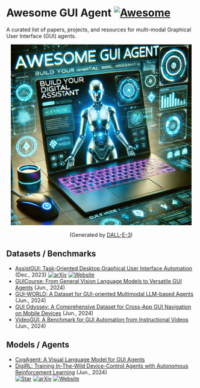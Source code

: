 # Awesome GUI Agent [![Awesome](https://cdn.rawgit.com/sindresorhus/awesome/d7305f38d29fed78fa85652e3a63e154dd8e8829/media/badge.svg)](https://github.com/sindresorhus/awesome) <!-- omit in toc -->
A curated list of papers, projects, and resources for multi-modal Graphical User Interface (GUI) agents.

<p align="center">
<img src="./teaser.webp" width="480px"/>   
</p>
<p align="center">
(Generated by <a href="https://openai.com/index/dall-e-3/">DALL-E-3</a>)
</p>

## Datasets / Benchmarks
+ [AssistGUI: Task-Oriented Desktop Graphical User Interface Automation](https://showlab.github.io/assistgui/) (Dec., 2023)
  [![arXiv](https://img.shields.io/badge/arXiv-b31b1b.svg)](https://arxiv.org/abs/2401.07781)
  [![Website](https://img.shields.io/badge/Website-9cf)](https://showlab.github.io/assistgui/)
+ [GUICourse: From General Vision Language Models to Versatile GUI Agents](https://arxiv.org/pdf/2406.11317) (Jun., 2024)
+ [GUI-WORLD: A Dataset for GUI-oriented Multimodal LLM-based Agents](https://arxiv.org/abs/2406.10819) (Jun., 2024)
+ [GUI Odyssey: A Comprehensive Dataset for Cross-App GUI Navigation on Mobile Devices](https://arxiv.org/abs/2406.10819) (Jun., 2024)
+ [VideoGUI: A Benchmark for GUI Automation from Instructional Videos](https://showlab.github.io/videogui/) (Jun., 2024)

## Models / Agents
+ [CogAgent: A Visual Language Model for GUI Agents](https://arxiv.org/abs/2312.08914)
+ [DigiRL: Training In-The-Wild Device-Control Agents with Autonomous Reinforcement Learning]() (Jun., 2024)  
  [![Star](https://img.shields.io/github/stars/DigiRL-agent/digirl.svg?style=social&label=Star)](https://github.com/DigiRL-agent/digirl)
  [![arXiv](https://img.shields.io/badge/arXiv-b31b1b.svg)](https://arxiv.org/abs/2406.11896)
  [![Website](https://img.shields.io/badge/Website-9cf)](https://digirl-agent.github.io/)

